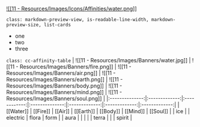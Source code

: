 
[![[11 - Resources/Images/Icons/Affinities/water.png]]](Water.md)


`class: markdown-preview-view, is-readable-line-width, markdown-preview-size, list-cards`
- one
- two
- three

`class: cc-affinity-table`
| ![[11 - Resources/Images/Banners/water.jpg]] | ![[11 - Resources/Images/Banners/fire.png]] | ![[11 - Resources/Images/Banners/air.png]] | ![[11 - Resources/Images/Banners/earth.png]] | ![[11 - Resources/Images/Banners/body.png]] | ![[11 - Resources/Images/Banners/mind.png]] | ![[11 - Resources/Images/Banners/soul.png]] |
|:--------------:|:-------------:|:------------:|:--------------:|:-------------:|:-------------:|:-------------:|
|   [[Water]]    |   [[Fire]]    |   [[Air]]    |   [[Earth]]    |   [[Body]]    |   [[Mind]]    |   [[Soul]]    |
|      ice       |               |   electric   |     flora      |     form      |               |     aura      |
|                |               |              |     terra      |               |               |    spirit     | 